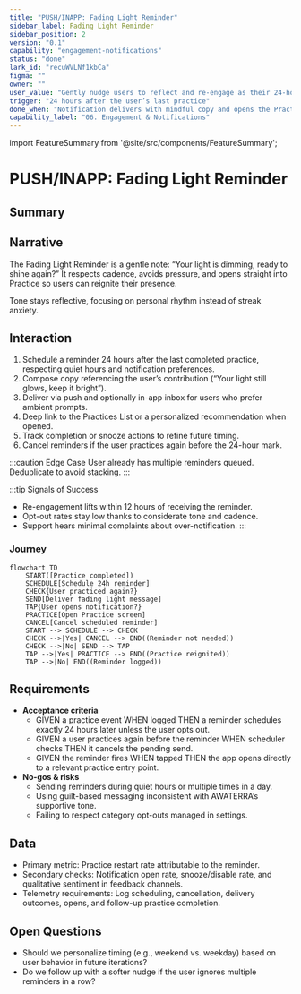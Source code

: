 ```yaml
---
title: "PUSH/INAPP: Fading Light Reminder"
sidebar_label: Fading Light Reminder
sidebar_position: 2
version: "0.1"
capability: "engagement-notifications"
status: "done"
lark_id: "recuWVLNf1kbCa"
figma: ""
owner: ""
user_value: "Gently nudge users to reflect and re-engage as their 24-hour light fades"
trigger: "24 hours after the user’s last practice"
done_when: "Notification delivers with mindful copy and opens the Practice screen"
capability_label: "06. Engagement & Notifications"
---
```


import FeatureSummary from '@site/src/components/FeatureSummary';

# PUSH/INAPP: Fading Light Reminder

## Summary

<FeatureSummary />

## Narrative
The Fading Light Reminder is a gentle note: “Your light is dimming, ready to shine again?” It respects cadence, avoids pressure, and opens straight into Practice so users can reignite their presence.

Tone stays reflective, focusing on personal rhythm instead of streak anxiety.

## Interaction
1. Schedule a reminder 24 hours after the last completed practice, respecting quiet hours and notification preferences.
2. Compose copy referencing the user’s contribution (“Your light still glows, keep it bright”).
3. Deliver via push and optionally in-app inbox for users who prefer ambient prompts.
4. Deep link to the Practices List or a personalized recommendation when opened.
5. Track completion or snooze actions to refine future timing.
6. Cancel reminders if the user practices again before the 24-hour mark.

:::caution Edge Case
User already has multiple reminders queued. Deduplicate to avoid stacking.
:::

:::tip Signals of Success
- Re-engagement lifts within 12 hours of receiving the reminder.
- Opt-out rates stay low thanks to considerate tone and cadence.
- Support hears minimal complaints about over-notification.
:::

### Journey

```mermaid
flowchart TD
    START([Practice completed])
    SCHEDULE[Schedule 24h reminder]
    CHECK{User practiced again?}
    SEND[Deliver fading light message]
    TAP{User opens notification?}
    PRACTICE[Open Practice screen]
    CANCEL[Cancel scheduled reminder]
    START --> SCHEDULE --> CHECK
    CHECK -->|Yes| CANCEL --> END((Reminder not needed))
    CHECK -->|No| SEND --> TAP
    TAP -->|Yes| PRACTICE --> END((Practice reignited))
    TAP -->|No| END((Reminder logged))
```

## Requirements
- **Acceptance criteria**
  - GIVEN a practice event WHEN logged THEN a reminder schedules exactly 24 hours later unless the user opts out.
  - GIVEN a user practices again before the reminder WHEN scheduler checks THEN it cancels the pending send.
  - GIVEN the reminder fires WHEN tapped THEN the app opens directly to a relevant practice entry point.
- **No-gos & risks**
  - Sending reminders during quiet hours or multiple times in a day.
  - Using guilt-based messaging inconsistent with AWATERRA’s supportive tone.
  - Failing to respect category opt-outs managed in settings.

## Data
- Primary metric: Practice restart rate attributable to the reminder.
- Secondary checks: Notification open rate, snooze/disable rate, and qualitative sentiment in feedback channels.
- Telemetry requirements: Log scheduling, cancellation, delivery outcomes, opens, and follow-up practice completion.

## Open Questions
- Should we personalize timing (e.g., weekend vs. weekday) based on user behavior in future iterations?
- Do we follow up with a softer nudge if the user ignores multiple reminders in a row?
